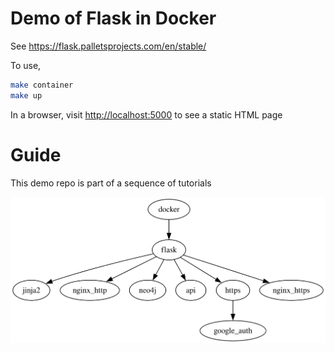 # Demo of Flask in Docker

See <https://flask.palletsprojects.com/en/stable/>

To use,
```bash
make container
make up
```

In a browser, visit <http://localhost:5000> to see a static HTML page


# Guide

This demo repo is part of a sequence of tutorials

![sequence of demos](https://raw.githubusercontent.com/allofphysicsgraph/pdg_essential_demo_docker/refs/heads/main/tutorials_dependency_graph.svg)
